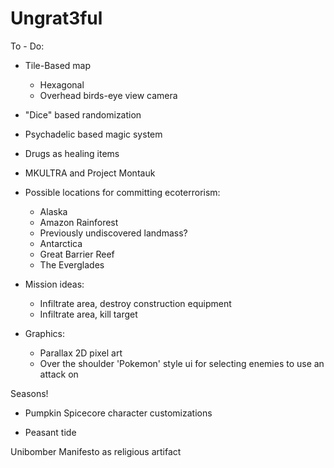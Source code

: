 # Ungrat3ful

To - Do:

- Tile-Based map
	- Hexagonal
  	- Overhead birds-eye view camera
- "Dice" based randomization
- Psychadelic based magic system
- Drugs as healing items
- MKULTRA and Project Montauk
- Possible locations for committing ecoterrorism:
	- Alaska
 	- Amazon Rainforest
  	- Previously undiscovered landmass?
  	- Antarctica
  	- Great Barrier Reef
  	- The Everglades

- Mission ideas:
	- Infiltrate area, destroy construction equipment
	- Infiltrate area, kill target

   
- Graphics:
	- Parallax 2D pixel art
  	- Over the shoulder 'Pokemon' style ui for selecting enemies to use an attack on

Seasons!
- Pumpkin Spicecore character customizations

- Peasant tide

Unibomber Manifesto as religious artifact

